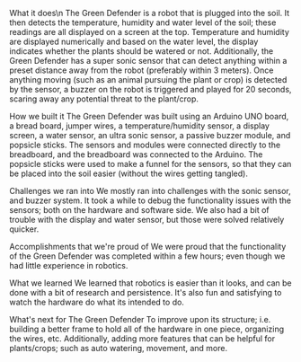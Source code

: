 What it does\n
The Green Defender is a robot that is plugged into the soil. It then detects the temperature, humidity and water level of the soil; these readings are all displayed on a screen at the top. Temperature and humidity are displayed numerically and based on the water level, the display indicates whether the plants should be watered or not. Additionally, the Green Defender has a super sonic sensor that can detect anything within a preset distance away from the robot (preferably within 3 meters). Once anything moving (such as an animal pursuing the plant or crop) is detected by the sensor, a buzzer on the robot is triggered and played for 20 seconds, scaring away any potential threat to the plant/crop.

How we built it
The Green Defender was built using an Arduino UNO board, a bread board, jumper wires, a temperature/humidity sensor, a display screen, a water sensor, an ultra sonic sensor, a passive buzzer module, and popsicle sticks. The sensors and modules were connected directly to the breadboard, and the breadboard was connected to the Arduino. The popsicle sticks were used to make a funnel for the sensors, so that they can be placed into the soil easier (without the wires getting tangled).

Challenges we ran into
We mostly ran into challenges with the sonic sensor, and buzzer system. It took a while to debug the functionality issues with the sensors; both on the hardware and software side. We also had a bit of trouble with the display and water sensor, but those were solved relatively quicker.

Accomplishments that we're proud of
We were proud that the functionality of the Green Defender was completed within a few hours; even though we had little experience in robotics.

What we learned
We learned that robotics is easier than it looks, and can be done with a bit of research and persistence. It's also fun and satisfying to watch the hardware do what its intended to do.

What's next for The Green Defender
To improve upon its structure; i.e. building a better frame to hold all of the hardware in one piece, organizing the wires, etc. Additionally, adding more features that can be helpful for plants/crops; such as auto watering, movement, and more.
